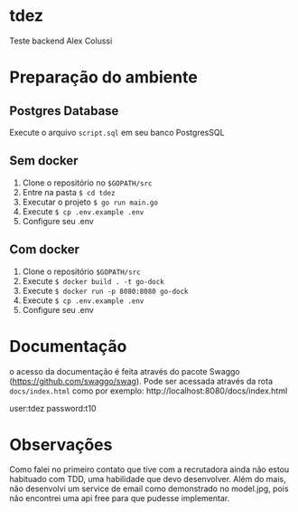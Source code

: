 # tdez 
Teste backend Alex Colussi

# Preparação do ambiente

## Postgres Database
Execute o arquivo `script.sql` em seu banco PostgresSQL

## Sem docker
1. Clone o repositório  no `$GOPATH/src` 
2. Entre na pasta `$ cd tdez`
3. Executar o projeto `$ go run main.go`
4. Execute `$ cp .env.example .env`
5. Configure seu .env 


## Com docker
1. Clone o repositório `$GOPATH/src` 
2. Execute `$ docker build . -t go-dock`
3. Execute `$ docker run -p 8080:8080 go-dock` 
4. Execute `$ cp .env.example .env`
5. Configure seu .env 



# Documentação
o acesso da documentação é feita através do pacote Swaggo (https://github.com/swaggo/swag). Pode ser acessada através da rota `docs/index.html`
como por exemplo: http://localhost:8080/docs/index.html

user:tdez
password:t10


# Observações
Como falei no primeiro contato que tive com a recrutadora ainda não estou habituado 
com TDD, uma habilidade que devo desenvolver. Além do mais, não desenvolvi um
service de email como demonstrado no model.jpg, pois não encontrei uma api free para
que pudesse implementar.
